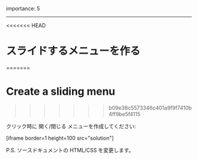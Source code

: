 importance: 5

---

<<<<<<< HEAD
# スライドするメニューを作る
=======
# Create a sliding menu
>>>>>>> b09e38c5573346c401a9f9f7410b4ff9be5f4115

クリック時に 開く/閉じる メニューを作成してください:

[iframe border=1 height=100 src="solution"]

P.S. ソースドキュメントの HTML/CSS を変更します。
